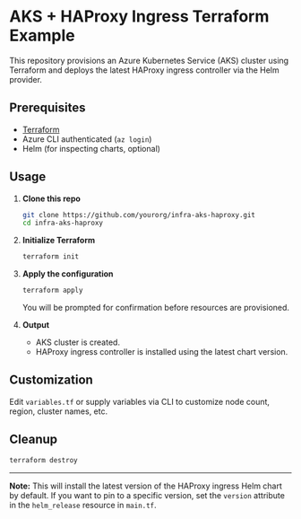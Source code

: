 # AKS + HAProxy Ingress Terraform Example

This repository provisions an Azure Kubernetes Service (AKS) cluster using Terraform and deploys the latest HAProxy ingress controller via the Helm provider.

## Prerequisites

- [Terraform](https://www.terraform.io/downloads.html)
- Azure CLI authenticated (`az login`)
- Helm (for inspecting charts, optional)

## Usage

1. **Clone this repo**
   ```sh
   git clone https://github.com/yourorg/infra-aks-haproxy.git
   cd infra-aks-haproxy
   ```

2. **Initialize Terraform**
   ```sh
   terraform init
   ```

3. **Apply the configuration**
   ```sh
   terraform apply
   ```

   You will be prompted for confirmation before resources are provisioned.

4. **Output**
   - AKS cluster is created.
   - HAProxy ingress controller is installed using the latest chart version.

## Customization

Edit `variables.tf` or supply variables via CLI to customize node count, region, cluster names, etc.

## Cleanup

```sh
terraform destroy
```

---

**Note:** This will install the latest version of the HAProxy ingress Helm chart by default. If you want to pin to a specific version, set the `version` attribute in the `helm_release` resource in `main.tf`.

